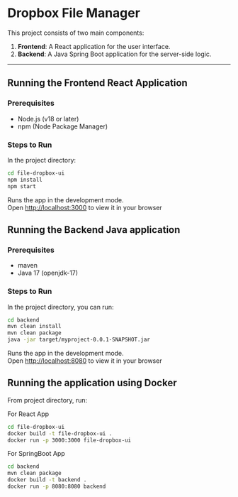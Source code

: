 # Dropbox File Manager

This project consists of two main components:

1. **Frontend**: A React application for the user interface.
2. **Backend**: A Java Spring Boot application for the server-side logic.

---

## Running the Frontend React Application

### Prerequisites

- Node.js (v18 or later)
- npm (Node Package Manager)

### Steps to Run

In the project directory:

   ```bash
   cd file-dropbox-ui
   npm install
   npm start
   ```

Runs the app in the development mode.\
Open [http://localhost:3000](http://localhost:3000) to view it in your browser

## Running the Backend Java application

### Prerequisites

- maven
- Java 17 (openjdk-17)

### Steps to Run

In the project directory, you can run:

```bash
cd backend
mvn clean install
mvn clean package
java -jar target/myproject-0.0.1-SNAPSHOT.jar
```

Runs the app in the development mode.\
Open [http://localhost:8080](http://localhost:8080) to view it in your browser

## Running the application using Docker

From project directory, run:

For React App

```bash
cd file-dropbox-ui
docker build -t file-dropbox-ui .
docker run -p 3000:3000 file-dropbox-ui
```

For SpringBoot App

```bash
cd backend
mvn clean package
docker build -t backend .
docker run -p 8080:8080 backend
```
